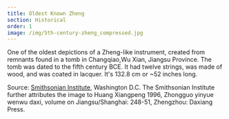```yaml
---
title: Oldest Known Zheng
section: Historical
order: 1
image: /img/5th-century-zheng_compressed.jpg
---
```

One of the oldest depictions of a Zheng-like instrument, created from remnants found in a tomb in  Changqiao,Wu Xian, Jiangsu Province. The tomb was dated to the fifth century BCE. It had twelve strings, was made of wood, and was coated in lacquer. It's 132.8 cm or ~52 inches long.

Source: [Smithsonian Institute](http://library.si.edu/digital-library/book/musicinageofconf00soje), Washington D.C. The Smithsonian Institute further attributes the image to Huang Xiangpeng 1996, Zhongguo yinyue wenwu daxi, volume on Jiangsu/Shanghai: 248-51, Zhengzhou: Daxiang Press.
